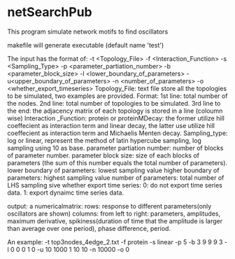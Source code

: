 # netSearchPub
This program simulate network motifs to find oscillators

makefile will generate executable (default name 'test')

The input has the format of: -t <Topology_File> -f <Interaction_Function> -s <Sampling_Type> -p <parameter_partiation_number> -b <parameter_block_size> -l <lower_boundary_of_parameters> -u<upper_boundary_of_parameters> -n <number_of_parameters> -o <whether_export_timeseries>
Topology_File: text file store all the topologies to be simulated, two examples are provided. Format: 1st line: total number of the nodes. 2nd line: total number of topologies to be simulated. 3rd line to the end: the adjacency matrix of each topology is stored in a line (coloumn wise)
Interaction _Function: protein or proteinMDecay: the former utilize hill coeffecient as interaction term and linear decay, the latter use utilize hill coeffecient as interaction term and Michaelis Menten decay.
Sampling_type: log or linear, represent the method of latin hypercube sampling, log sampling using 10 as base.
parameter partiation number: number of blocks of parameter number.
parameter block size: size of each blocks of parameters (the sum of this number equals the total number of parameters).
lower boundary of parameters: lowest sampling value
higher boundary of parameters: highest sampling value
number of parameters: total number of LHS sampling sive
whether export time series: 0: do not export time series data. 1: export dynaimc time series data.

output: 
a numericalmatrix: 
rows: response to different parameters(only oscillators are shown)
columns: from left to right: parameters, amplitudes, maximum derivative, spikiness(duration of time that the amplitude is larger than average over one period), phase difference, period. 

An example:
-t top3nodes_4edge_2.txt -f protein -s linear -p 5 -b 3 9 9 9 3 -l 0 0 0 1 0 -u 10 1000 1 10 10 -n 10000 -o 0
